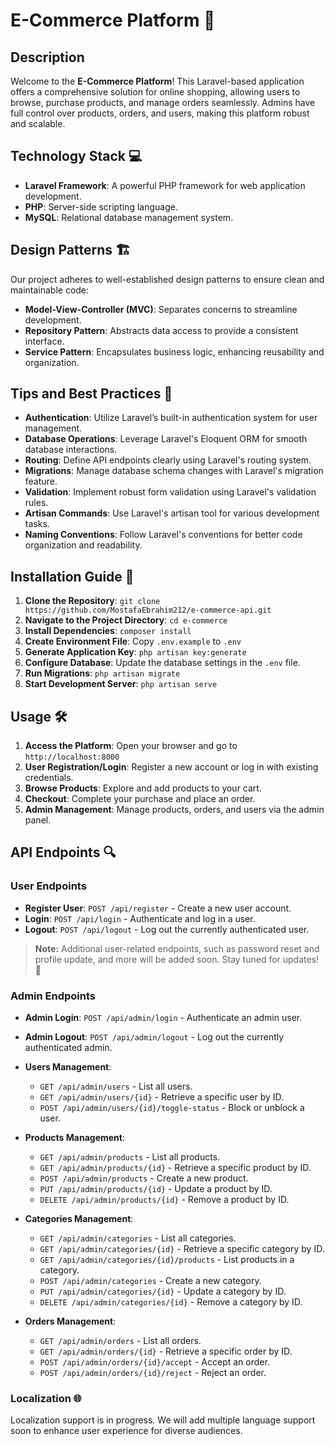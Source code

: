 # E-Commerce Platform 🛒

## Description

Welcome to the **E-Commerce Platform**! This Laravel-based application offers a comprehensive solution for online shopping, allowing users to browse, purchase products, and manage orders seamlessly. Admins have full control over products, orders, and users, making this platform robust and scalable.

## Technology Stack 💻

-   **Laravel Framework**: A powerful PHP framework for web application development.
-   **PHP**: Server-side scripting language.
-   **MySQL**: Relational database management system.

## Design Patterns 🏗️

Our project adheres to well-established design patterns to ensure clean and maintainable code:

-   **Model-View-Controller (MVC)**: Separates concerns to streamline development.
-   **Repository Pattern**: Abstracts data access to provide a consistent interface.
-   **Service Pattern**: Encapsulates business logic, enhancing reusability and organization.

## Tips and Best Practices 🔧

-   **Authentication**: Utilize Laravel’s built-in authentication system for user management.
-   **Database Operations**: Leverage Laravel's Eloquent ORM for smooth database interactions.
-   **Routing**: Define API endpoints clearly using Laravel's routing system.
-   **Migrations**: Manage database schema changes with Laravel's migration feature.
-   **Validation**: Implement robust form validation using Laravel's validation rules.
-   **Artisan Commands**: Use Laravel's artisan tool for various development tasks.
-   **Naming Conventions**: Follow Laravel's conventions for better code organization and readability.

## Installation Guide 🚀

1. **Clone the Repository**: `git clone https://github.com/MostafaEbrahim212/e-commerce-api.git`
2. **Navigate to the Project Directory**: `cd e-commerce`
3. **Install Dependencies**: `composer install`
4. **Create Environment File**: Copy `.env.example` to `.env`
5. **Generate Application Key**: `php artisan key:generate`
6. **Configure Database**: Update the database settings in the `.env` file.
7. **Run Migrations**: `php artisan migrate`
8. **Start Development Server**: `php artisan serve`

## Usage 🛠️

1. **Access the Platform**: Open your browser and go to `http://localhost:8000`
2. **User Registration/Login**: Register a new account or log in with existing credentials.
3. **Browse Products**: Explore and add products to your cart.
4. **Checkout**: Complete your purchase and place an order.
5. **Admin Management**: Manage products, orders, and users via the admin panel.

## API Endpoints 🔍

### User Endpoints

-   **Register User**: `POST /api/register` - Create a new user account.
-   **Login**: `POST /api/login` - Authenticate and log in a user.
-   **Logout**: `POST /api/logout` - Log out the currently authenticated user.

> **Note:** Additional user-related endpoints, such as password reset and profile update, and more will be added soon. Stay tuned for updates! 🚀

### Admin Endpoints

-   **Admin Login**: `POST /api/admin/login` - Authenticate an admin user.
-   **Admin Logout**: `POST /api/admin/logout` - Log out the currently authenticated admin.

-   **Users Management**:

    -   `GET /api/admin/users` - List all users.
    -   `GET /api/admin/users/{id}` - Retrieve a specific user by ID.
    -   `POST /api/admin/users/{id}/toggle-status` - Block or unblock a user.

-   **Products Management**:

    -   `GET /api/admin/products` - List all products.
    -   `GET /api/admin/products/{id}` - Retrieve a specific product by ID.
    -   `POST /api/admin/products` - Create a new product.
    -   `PUT /api/admin/products/{id}` - Update a product by ID.
    -   `DELETE /api/admin/products/{id}` - Remove a product by ID.

-   **Categories Management**:

    -   `GET /api/admin/categories` - List all categories.
    -   `GET /api/admin/categories/{id}` - Retrieve a specific category by ID.
    -   `GET /api/admin/categories/{id}/products` - List products in a category.
    -   `POST /api/admin/categories` - Create a new category.
    -   `PUT /api/admin/categories/{id}` - Update a category by ID.
    -   `DELETE /api/admin/categories/{id}` - Remove a category by ID.

-   **Orders Management**:
    -   `GET /api/admin/orders` - List all orders.
    -   `GET /api/admin/orders/{id}` - Retrieve a specific order by ID.
    -   `POST /api/admin/orders/{id}/accept` - Accept an order.
    -   `POST /api/admin/orders/{id}/reject` - Reject an order.

### Localization 🌐

Localization support is in progress. We will add multiple language support soon to enhance user experience for diverse audiences.
